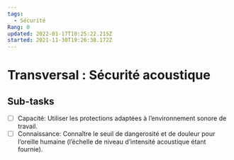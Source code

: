 ```yaml
---
tags:
  - Sécurité
Rang: 0
updated: 2022-01-17T10:25:22.215Z
started: 2021-11-30T19:26:38.172Z
---
```


# Transversal : Sécurité acoustique

## Sub-tasks

- [ ] Capacité: Utiliser les protections adaptées à l’environnement sonore de travail.
- [ ] Connaissance: Connaître le seuil de dangerosité et de douleur pour l’oreille humaine (l’échelle de niveau d’intensité acoustique étant fournie).
